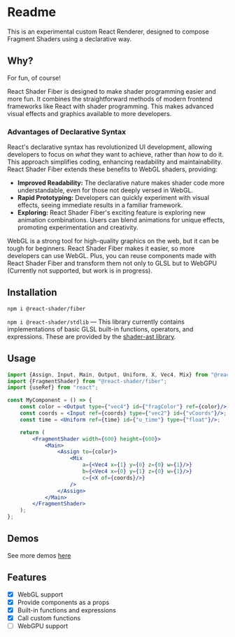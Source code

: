 # Readme

This is an experimental custom React Renderer, designed to compose Fragment Shaders using a declarative way.

## Why?

For fun, of course!

React Shader Fiber is designed to make shader programming easier and more fun. It combines the straightforward methods
of modern frontend frameworks like React with shader programming. This makes advanced visual effects and graphics
available to more developers.

### Advantages of Declarative Syntax

React's declarative syntax has revolutionized UI development, allowing developers to focus on *what* they want to
achieve, rather than *how* to do it. This approach simplifies coding, enhancing readability and maintainability. React
Shader Fiber extends these benefits to WebGL shaders, providing:

- **Improved Readability:** The declarative nature makes shader code more understandable, even for those not deeply
  versed in WebGL.
- **Rapid Prototyping:** Developers can quickly experiment with visual effects, seeing immediate results in a familiar
  framework.
- **Exploring:** React Shader Fiber's exciting feature is exploring new animation combinations. Users can blend
  animations for unique effects, promoting experimentation and creativity.

WebGL is a strong tool for high-quality graphics on the web, but it can be tough for beginners. React Shader Fiber makes
it easier, so more developers can use WebGL. Plus, you can reuse components made with React Shader Fiber and transform
them not only to GLSL but to WebGPU (Currently not supported, but work is in progress).

## Installation

`npm i @react-shader/fiber`

`npm i @react-shader/stdlib` — This library currently contains implementations of basic GLSL built-in functions,
operators, and expressions. These are provided by
the [shader-ast library](https://github.com/thi-ng/umbrella/tree/develop/packages/shader-ast#readme).

## Usage

```jsx
import {Assign, Input, Main, Output, Uniform, X, Vec4, Mix} from "@react-shader/stdlib";
import {FragmentShader} from "@react-shader/fiber";
import {useRef} from "react";

const MyComponent = () => {
    const color = <Output type={"vec4"} id={"fragColor"} ref={color}/>;
    const coords = <Input ref={coords} type={"vec2"} id={"vCoords"}/>;
    const time = <Uniform ref={time} id={"u_time"} type={"float"}/>;

    return (
        <FragmentShader width={600} height={600}>
            <Main>
                <Assign to={color}>
                    <Mix
                        a={<Vec4 x={1} y={0} z={0} w={1}/>}
                        b={<Vec4 x={0} y={1} z={0} w={1}/>}
                        c={<X of={coords}/>}
                    />
                </Assign>
            </Main>
        </FragmentShader>
    );
};
```

## Demos

See more demos [here](packages/demo)

## Features

- [x]  WebGL support
- [x]  Provide components as a props
- [x]  Built-in functions and expressions
- [x]  Call custom functions
- [ ]  WebGPU support
